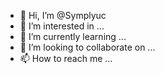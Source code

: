 - 👋 Hi, I’m @Symplyuc
- 👀 I’m interested in ...
- 🌱 I’m currently learning ...
- 💞️ I’m looking to collaborate on ...
- 📫 How to reach me ...

<!---
Symplyuc/Symplyuc is a ✨ special ✨ repository because its `README.md` (this file) appears on your GitHub profile.
You can click the Preview link to take a look at your changes.
--->

